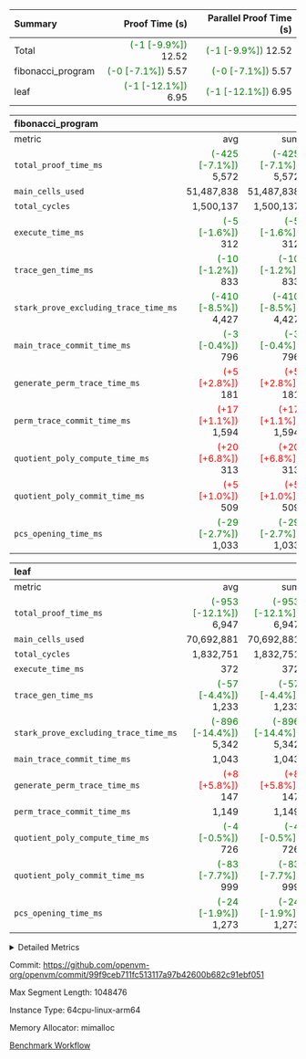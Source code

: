 | Summary | Proof Time (s) | Parallel Proof Time (s) |
|:---|---:|---:|
| Total | <span style='color: green'>(-1 [-9.9%])</span> 12.52 | <span style='color: green'>(-1 [-9.9%])</span> 12.52 |
| fibonacci_program | <span style='color: green'>(-0 [-7.1%])</span> 5.57 | <span style='color: green'>(-0 [-7.1%])</span> 5.57 |
| leaf | <span style='color: green'>(-1 [-12.1%])</span> 6.95 | <span style='color: green'>(-1 [-12.1%])</span> 6.95 |


| fibonacci_program |||||
|:---|---:|---:|---:|---:|
|metric|avg|sum|max|min|
| `total_proof_time_ms ` | <span style='color: green'>(-425 [-7.1%])</span> 5,572 | <span style='color: green'>(-425 [-7.1%])</span> 5,572 | <span style='color: green'>(-425 [-7.1%])</span> 5,572 | <span style='color: green'>(-425 [-7.1%])</span> 5,572 |
| `main_cells_used     ` |  51,487,838 |  51,487,838 |  51,487,838 |  51,487,838 |
| `total_cycles        ` |  1,500,137 |  1,500,137 |  1,500,137 |  1,500,137 |
| `execute_time_ms     ` | <span style='color: green'>(-5 [-1.6%])</span> 312 | <span style='color: green'>(-5 [-1.6%])</span> 312 | <span style='color: green'>(-5 [-1.6%])</span> 312 | <span style='color: green'>(-5 [-1.6%])</span> 312 |
| `trace_gen_time_ms   ` | <span style='color: green'>(-10 [-1.2%])</span> 833 | <span style='color: green'>(-10 [-1.2%])</span> 833 | <span style='color: green'>(-10 [-1.2%])</span> 833 | <span style='color: green'>(-10 [-1.2%])</span> 833 |
| `stark_prove_excluding_trace_time_ms` | <span style='color: green'>(-410 [-8.5%])</span> 4,427 | <span style='color: green'>(-410 [-8.5%])</span> 4,427 | <span style='color: green'>(-410 [-8.5%])</span> 4,427 | <span style='color: green'>(-410 [-8.5%])</span> 4,427 |
| `main_trace_commit_time_ms` | <span style='color: green'>(-3 [-0.4%])</span> 796 | <span style='color: green'>(-3 [-0.4%])</span> 796 | <span style='color: green'>(-3 [-0.4%])</span> 796 | <span style='color: green'>(-3 [-0.4%])</span> 796 |
| `generate_perm_trace_time_ms` | <span style='color: red'>(+5 [+2.8%])</span> 181 | <span style='color: red'>(+5 [+2.8%])</span> 181 | <span style='color: red'>(+5 [+2.8%])</span> 181 | <span style='color: red'>(+5 [+2.8%])</span> 181 |
| `perm_trace_commit_time_ms` | <span style='color: red'>(+17 [+1.1%])</span> 1,594 | <span style='color: red'>(+17 [+1.1%])</span> 1,594 | <span style='color: red'>(+17 [+1.1%])</span> 1,594 | <span style='color: red'>(+17 [+1.1%])</span> 1,594 |
| `quotient_poly_compute_time_ms` | <span style='color: red'>(+20 [+6.8%])</span> 313 | <span style='color: red'>(+20 [+6.8%])</span> 313 | <span style='color: red'>(+20 [+6.8%])</span> 313 | <span style='color: red'>(+20 [+6.8%])</span> 313 |
| `quotient_poly_commit_time_ms` | <span style='color: red'>(+5 [+1.0%])</span> 509 | <span style='color: red'>(+5 [+1.0%])</span> 509 | <span style='color: red'>(+5 [+1.0%])</span> 509 | <span style='color: red'>(+5 [+1.0%])</span> 509 |
| `pcs_opening_time_ms ` | <span style='color: green'>(-29 [-2.7%])</span> 1,033 | <span style='color: green'>(-29 [-2.7%])</span> 1,033 | <span style='color: green'>(-29 [-2.7%])</span> 1,033 | <span style='color: green'>(-29 [-2.7%])</span> 1,033 |

| leaf |||||
|:---|---:|---:|---:|---:|
|metric|avg|sum|max|min|
| `total_proof_time_ms ` | <span style='color: green'>(-953 [-12.1%])</span> 6,947 | <span style='color: green'>(-953 [-12.1%])</span> 6,947 | <span style='color: green'>(-953 [-12.1%])</span> 6,947 | <span style='color: green'>(-953 [-12.1%])</span> 6,947 |
| `main_cells_used     ` |  70,692,881 |  70,692,881 |  70,692,881 |  70,692,881 |
| `total_cycles        ` |  1,832,751 |  1,832,751 |  1,832,751 |  1,832,751 |
| `execute_time_ms     ` |  372 |  372 |  372 |  372 |
| `trace_gen_time_ms   ` | <span style='color: green'>(-57 [-4.4%])</span> 1,233 | <span style='color: green'>(-57 [-4.4%])</span> 1,233 | <span style='color: green'>(-57 [-4.4%])</span> 1,233 | <span style='color: green'>(-57 [-4.4%])</span> 1,233 |
| `stark_prove_excluding_trace_time_ms` | <span style='color: green'>(-896 [-14.4%])</span> 5,342 | <span style='color: green'>(-896 [-14.4%])</span> 5,342 | <span style='color: green'>(-896 [-14.4%])</span> 5,342 | <span style='color: green'>(-896 [-14.4%])</span> 5,342 |
| `main_trace_commit_time_ms` |  1,043 |  1,043 |  1,043 |  1,043 |
| `generate_perm_trace_time_ms` | <span style='color: red'>(+8 [+5.8%])</span> 147 | <span style='color: red'>(+8 [+5.8%])</span> 147 | <span style='color: red'>(+8 [+5.8%])</span> 147 | <span style='color: red'>(+8 [+5.8%])</span> 147 |
| `perm_trace_commit_time_ms` |  1,149 |  1,149 |  1,149 |  1,149 |
| `quotient_poly_compute_time_ms` | <span style='color: green'>(-4 [-0.5%])</span> 726 | <span style='color: green'>(-4 [-0.5%])</span> 726 | <span style='color: green'>(-4 [-0.5%])</span> 726 | <span style='color: green'>(-4 [-0.5%])</span> 726 |
| `quotient_poly_commit_time_ms` | <span style='color: green'>(-83 [-7.7%])</span> 999 | <span style='color: green'>(-83 [-7.7%])</span> 999 | <span style='color: green'>(-83 [-7.7%])</span> 999 | <span style='color: green'>(-83 [-7.7%])</span> 999 |
| `pcs_opening_time_ms ` | <span style='color: green'>(-24 [-1.9%])</span> 1,273 | <span style='color: green'>(-24 [-1.9%])</span> 1,273 | <span style='color: green'>(-24 [-1.9%])</span> 1,273 | <span style='color: green'>(-24 [-1.9%])</span> 1,273 |



<details>
<summary>Detailed Metrics</summary>

| group | num_segments | keygen_time_ms | commit_exe_time_ms |
| --- | --- | --- | --- |
| fibonacci_program | 1 | 378 | 6 | 

| group | air_name | quotient_deg | interactions | constraints |
| --- | --- | --- | --- | --- |
| fibonacci_program | AccessAdapterAir<16> | 2 | 5 | 14 | 
| fibonacci_program | AccessAdapterAir<2> | 2 | 5 | 14 | 
| fibonacci_program | AccessAdapterAir<32> | 2 | 5 | 14 | 
| fibonacci_program | AccessAdapterAir<4> | 2 | 5 | 14 | 
| fibonacci_program | AccessAdapterAir<64> | 2 | 5 | 14 | 
| fibonacci_program | AccessAdapterAir<8> | 2 | 5 | 14 | 
| fibonacci_program | BitwiseOperationLookupAir<8> | 2 | 2 | 4 | 
| fibonacci_program | MemoryMerkleAir<8> | 2 | 4 | 40 | 
| fibonacci_program | PersistentBoundaryAir<8> | 2 | 3 | 6 | 
| fibonacci_program | PhantomAir | 2 | 3 | 5 | 
| fibonacci_program | Poseidon2PeripheryAir<BabyBearParameters>, 1> | 2 | 1 | 286 | 
| fibonacci_program | ProgramAir | 1 | 1 | 4 | 
| fibonacci_program | RangeTupleCheckerAir<2> | 1 | 1 | 4 | 
| fibonacci_program | VariableRangeCheckerAir | 1 | 1 | 4 | 
| fibonacci_program | VmAirWrapper<Rv32BaseAluAdapterAir, BaseAluCoreAir<4, 8> | 2 | 19 | 43 | 
| fibonacci_program | VmAirWrapper<Rv32BaseAluAdapterAir, LessThanCoreAir<4, 8> | 2 | 17 | 39 | 
| fibonacci_program | VmAirWrapper<Rv32BaseAluAdapterAir, ShiftCoreAir<4, 8> | 2 | 23 | 90 | 
| fibonacci_program | VmAirWrapper<Rv32BranchAdapterAir, BranchEqualCoreAir<4> | 2 | 11 | 25 | 
| fibonacci_program | VmAirWrapper<Rv32BranchAdapterAir, BranchLessThanCoreAir<4, 8> | 2 | 13 | 41 | 
| fibonacci_program | VmAirWrapper<Rv32CondRdWriteAdapterAir, Rv32JalLuiCoreAir> | 2 | 10 | 22 | 
| fibonacci_program | VmAirWrapper<Rv32HintStoreAdapterAir, Rv32HintStoreCoreAir> | 2 | 15 | 17 | 
| fibonacci_program | VmAirWrapper<Rv32JalrAdapterAir, Rv32JalrCoreAir> | 2 | 16 | 20 | 
| fibonacci_program | VmAirWrapper<Rv32LoadStoreAdapterAir, LoadSignExtendCoreAir<4, 8> | 2 | 18 | 33 | 
| fibonacci_program | VmAirWrapper<Rv32LoadStoreAdapterAir, LoadStoreCoreAir<4> | 2 | 17 | 38 | 
| fibonacci_program | VmAirWrapper<Rv32MultAdapterAir, DivRemCoreAir<4, 8> | 2 | 25 | 88 | 
| fibonacci_program | VmAirWrapper<Rv32MultAdapterAir, MulHCoreAir<4, 8> | 2 | 24 | 38 | 
| fibonacci_program | VmAirWrapper<Rv32MultAdapterAir, MultiplicationCoreAir<4, 8> | 2 | 19 | 26 | 
| fibonacci_program | VmAirWrapper<Rv32RdWriteAdapterAir, Rv32AuipcCoreAir> | 2 | 11 | 15 | 
| fibonacci_program | VmConnectorAir | 2 | 3 | 9 | 
| leaf | AccessAdapterAir<2> | 4 | 5 | 12 | 
| leaf | AccessAdapterAir<4> | 4 | 5 | 12 | 
| leaf | AccessAdapterAir<8> | 4 | 5 | 12 | 
| leaf | FriReducedOpeningAir | 4 | 31 | 53 | 
| leaf | NativePoseidon2Air<BabyBearParameters>, 1> | 4 | 176 | 590 | 
| leaf | PhantomAir | 4 | 3 | 4 | 
| leaf | ProgramAir | 1 | 1 | 4 | 
| leaf | VariableRangeCheckerAir | 1 | 1 | 4 | 
| leaf | VmAirWrapper<BranchNativeAdapterAir, BranchEqualCoreAir<1> | 2 | 11 | 23 | 
| leaf | VmAirWrapper<JalNativeAdapterAir, JalCoreAir> | 4 | 7 | 6 | 
| leaf | VmAirWrapper<NativeAdapterAir<2, 0>, PublicValuesCoreAir> | 4 | 11 | 23 | 
| leaf | VmAirWrapper<NativeAdapterAir<2, 1>, FieldArithmeticCoreAir> | 4 | 15 | 23 | 
| leaf | VmAirWrapper<NativeLoadStoreAdapterAir<1>, NativeLoadStoreCoreAir<1> | 4 | 15 | 20 | 
| leaf | VmAirWrapper<NativeLoadStoreAdapterAir<4>, NativeLoadStoreCoreAir<4> | 4 | 15 | 20 | 
| leaf | VmAirWrapper<NativeVectorizedAdapterAir<4>, FieldExtensionCoreAir> | 4 | 15 | 23 | 
| leaf | VmConnectorAir | 4 | 3 | 8 | 
| leaf | VolatileBoundaryAir | 4 | 4 | 16 | 

| group | air_name | idx | rows | prep_cols | perm_cols | main_cols | cells |
| --- | --- | --- | --- | --- | --- | --- | --- |
| leaf | AccessAdapterAir<2> | 0 | 262,144 |  | 16 | 11 | 7,077,888 | 
| leaf | AccessAdapterAir<4> | 0 | 131,072 |  | 16 | 13 | 3,801,088 | 
| leaf | AccessAdapterAir<8> | 0 | 512 |  | 16 | 17 | 16,896 | 
| leaf | FriReducedOpeningAir | 0 | 131,072 |  | 36 | 26 | 8,126,464 | 
| leaf | NativePoseidon2Air<BabyBearParameters>, 1> | 0 | 32,768 |  | 356 | 399 | 24,739,840 | 
| leaf | PhantomAir | 0 | 32,768 |  | 8 | 6 | 458,752 | 
| leaf | ProgramAir | 0 | 131,072 |  | 8 | 10 | 2,359,296 | 
| leaf | VariableRangeCheckerAir | 0 | 262,144 | 2 | 8 | 1 | 2,359,296 | 
| leaf | VmAirWrapper<BranchNativeAdapterAir, BranchEqualCoreAir<1> | 0 | 524,288 |  | 28 | 23 | 26,738,688 | 
| leaf | VmAirWrapper<JalNativeAdapterAir, JalCoreAir> | 0 | 65,536 |  | 12 | 10 | 1,441,792 | 
| leaf | VmAirWrapper<NativeAdapterAir<2, 0>, PublicValuesCoreAir> | 0 | 64 |  | 16 | 23 | 2,496 | 
| leaf | VmAirWrapper<NativeAdapterAir<2, 1>, FieldArithmeticCoreAir> | 0 | 1,048,576 |  | 20 | 30 | 52,428,800 | 
| leaf | VmAirWrapper<NativeLoadStoreAdapterAir<1>, NativeLoadStoreCoreAir<1> | 0 | 524,288 |  | 36 | 25 | 31,981,568 | 
| leaf | VmAirWrapper<NativeLoadStoreAdapterAir<4>, NativeLoadStoreCoreAir<4> | 0 | 65,536 |  | 36 | 34 | 4,587,520 | 
| leaf | VmAirWrapper<NativeVectorizedAdapterAir<4>, FieldExtensionCoreAir> | 0 | 65,536 |  | 20 | 40 | 3,932,160 | 
| leaf | VmConnectorAir | 0 | 2 | 1 | 8 | 4 | 24 | 
| leaf | VolatileBoundaryAir | 0 | 524,288 |  | 8 | 11 | 9,961,472 | 

| group | air_name | segment | rows | prep_cols | perm_cols | main_cols | cells |
| --- | --- | --- | --- | --- | --- | --- | --- |
| fibonacci_program | AccessAdapterAir<8> | 0 | 64 |  | 24 | 17 | 2,624 | 
| fibonacci_program | BitwiseOperationLookupAir<8> | 0 | 65,536 | 3 | 8 | 2 | 655,360 | 
| fibonacci_program | MemoryMerkleAir<8> | 0 | 256 |  | 20 | 32 | 13,312 | 
| fibonacci_program | PersistentBoundaryAir<8> | 0 | 64 |  | 12 | 20 | 2,048 | 
| fibonacci_program | PhantomAir | 0 | 2 |  | 12 | 6 | 36 | 
| fibonacci_program | Poseidon2PeripheryAir<BabyBearParameters>, 1> | 0 | 256 |  | 8 | 300 | 78,848 | 
| fibonacci_program | ProgramAir | 0 | 4,096 |  | 8 | 10 | 73,728 | 
| fibonacci_program | RangeTupleCheckerAir<2> | 0 | 524,288 | 2 | 8 | 1 | 4,718,592 | 
| fibonacci_program | VariableRangeCheckerAir | 0 | 262,144 | 2 | 8 | 1 | 2,359,296 | 
| fibonacci_program | VmAirWrapper<Rv32BaseAluAdapterAir, BaseAluCoreAir<4, 8> | 0 | 1,048,576 |  | 80 | 36 | 121,634,816 | 
| fibonacci_program | VmAirWrapper<Rv32BaseAluAdapterAir, LessThanCoreAir<4, 8> | 0 | 524,288 |  | 40 | 37 | 40,370,176 | 
| fibonacci_program | VmAirWrapper<Rv32BaseAluAdapterAir, ShiftCoreAir<4, 8> | 0 | 2 |  | 52 | 53 | 210 | 
| fibonacci_program | VmAirWrapper<Rv32BranchAdapterAir, BranchEqualCoreAir<4> | 0 | 262,144 |  | 48 | 26 | 19,398,656 | 
| fibonacci_program | VmAirWrapper<Rv32BranchAdapterAir, BranchLessThanCoreAir<4, 8> | 0 | 8 |  | 56 | 32 | 704 | 
| fibonacci_program | VmAirWrapper<Rv32CondRdWriteAdapterAir, Rv32JalLuiCoreAir> | 0 | 131,072 |  | 44 | 18 | 8,126,464 | 
| fibonacci_program | VmAirWrapper<Rv32HintStoreAdapterAir, Rv32HintStoreCoreAir> | 0 | 4 |  | 36 | 26 | 248 | 
| fibonacci_program | VmAirWrapper<Rv32JalrAdapterAir, Rv32JalrCoreAir> | 0 | 16 |  | 36 | 28 | 1,024 | 
| fibonacci_program | VmAirWrapper<Rv32LoadStoreAdapterAir, LoadStoreCoreAir<4> | 0 | 32 |  | 72 | 40 | 3,584 | 
| fibonacci_program | VmAirWrapper<Rv32RdWriteAdapterAir, Rv32AuipcCoreAir> | 0 | 16 |  | 28 | 21 | 784 | 
| fibonacci_program | VmConnectorAir | 0 | 2 | 1 | 12 | 4 | 32 | 

| group | idx | trace_gen_time_ms | total_proof_time_ms | total_cycles | total_cells | stark_prove_excluding_trace_time_ms | quotient_poly_compute_time_ms | quotient_poly_commit_time_ms | perm_trace_commit_time_ms | pcs_opening_time_ms | main_trace_commit_time_ms | main_cells_used | generate_perm_trace_time_ms | execute_time_ms |
| --- | --- | --- | --- | --- | --- | --- | --- | --- | --- | --- | --- | --- | --- | --- |
| leaf | 0 | 1,233 | 6,947 | 1,832,751 | 180,014,040 | 5,342 | 726 | 999 | 1,149 | 1,273 | 1,043 | 70,692,881 | 147 | 372 | 

| group | segment | trace_gen_time_ms | total_proof_time_ms | total_cycles | total_cells | stark_prove_excluding_trace_time_ms | quotient_poly_compute_time_ms | quotient_poly_commit_time_ms | perm_trace_commit_time_ms | pcs_opening_time_ms | main_trace_commit_time_ms | main_cells_used | generate_perm_trace_time_ms | execute_time_ms |
| --- | --- | --- | --- | --- | --- | --- | --- | --- | --- | --- | --- | --- | --- | --- |
| fibonacci_program | 0 | 833 | 5,572 | 1,500,137 | 197,440,542 | 4,427 | 313 | 509 | 1,594 | 1,033 | 796 | 51,487,838 | 181 | 312 | 

</details>


Commit: https://github.com/openvm-org/openvm/commit/99f9ceb711fc513117a97b42600b682c91ebf051

Max Segment Length: 1048476

Instance Type: 64cpu-linux-arm64

Memory Allocator: mimalloc

[Benchmark Workflow](https://github.com/openvm-org/openvm/actions/runs/12961185860)
